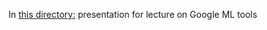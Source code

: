 In [this directory:](https://github.com/Marchev-Science/summer-school-2021/tree/main/Yasen_Kiprov) presentation for lecture on Google ML tools  
